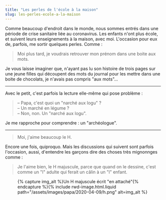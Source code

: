 ```yaml
---
title: "Les perles de l'école à la maison"
slug: les-perles-ecole-a-la-maison
---
```


Comme beaucoup d'endroit dans le monde, nous sommes entrés dans une période de
crise sanitaire liée au coronavirus. Les enfants n'ont plus école, et suivent
leurs enseignements à la maison, avec moi. L'occasion pour eux de, parfois, me
sortir quelques perles. Comme :

> Moi plus tard, je voudrais retrouver mon prénom dans une boite aux mots.

Je vous laisse imaginer que, n'ayant pas lu son histoire de trois pages sur une
jeune filles qui découpent des mots du journal pour les mettre dans une boite de
chocolats, je n'avais pas compris "aux mots"…

---

Avec le petit, c'est parfois la lecture elle-même qui pose problème :

> – Papa, c'est quoi un "narché aux logu" ?  
> – Un marché en légume ?  
> – Non, non. Un "narché aux logu".

Je me rapproche pour comprendre : un "archéologue".

---

> Moi, j'aime beaucoup le H.

Encore une fois, quiproquo. Mais les discussions qui suivent sont parfois
l'occasion, aussi, d'entendre les garçons dire des choses très mignonnges
comme :

> Je l'aime bien, le H majuscule, parce que quand on le dessine, c'est comme un
> "I" adulte qui ferait un câlin à un "l" enfant.

<figure>
{% capture img_alt %}Un H majuscule écrit "en attaché"{% endcapture %}{% include rwd-image.html.liquid
path="/assets/images/papa/2020-04-09/h.png"
alt=img_alt
%}
</figure>

